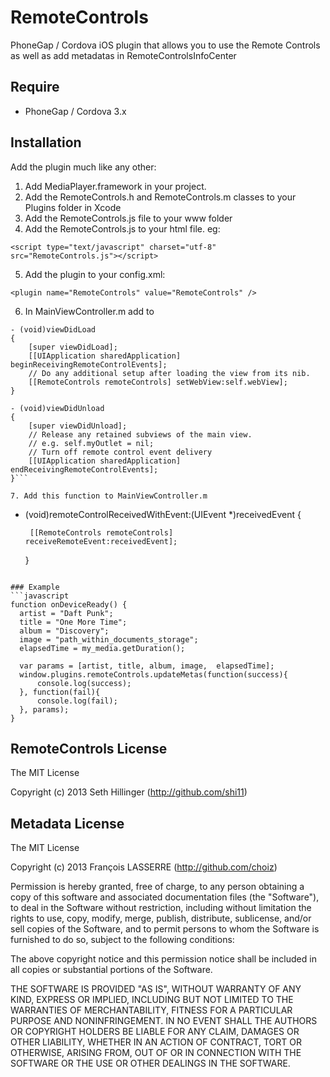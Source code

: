 RemoteControls
==========

PhoneGap / Cordova iOS plugin that allows you to use the Remote Controls as well as add metadatas in RemoteControlsInfoCenter

Require
-------
- PhoneGap / Cordova 3.x

Installation
------------

Add the plugin much like any other:

1. Add MediaPlayer.framework in your project.
2. Add the RemoteControls.h and RemoteControls.m classes to your Plugins folder in Xcode
3. Add the RemoteControls.js file to your www folder
4. Add the RemoteControls.js to your html file. eg:

`<script type="text/javascript" charset="utf-8" src="RemoteControls.js"></script>`

5. Add the plugin to your config.xml:

`<plugin name="RemoteControls" value="RemoteControls" />`

6. In MainViewController.m add to

```
- (void)viewDidLoad
{
    [super viewDidLoad];
    [[UIApplication sharedApplication] beginReceivingRemoteControlEvents];
    // Do any additional setup after loading the view from its nib.
    [[RemoteControls remoteControls] setWebView:self.webView];
}

- (void)viewDidUnload
{
    [super viewDidUnload];
    // Release any retained subviews of the main view.
    // e.g. self.myOutlet = nil;
    // Turn off remote control event delivery
    [[UIApplication sharedApplication] endReceivingRemoteControlEvents];
}```

7. Add this function to MainViewController.m

```
- (void)remoteControlReceivedWithEvent:(UIEvent *)receivedEvent {

       [[RemoteControls remoteControls] receiveRemoteEvent:receivedEvent];
   }
```

### Example
```javascript
function onDeviceReady() {
  artist = "Daft Punk";
  title = "One More Time";
  album = "Discovery";
  image = "path_within_documents_storage";
  elapsedTime = my_media.getDuration();

  var params = [artist, title, album, image,  elapsedTime];
  window.plugins.remoteControls.updateMetas(function(success){
      console.log(success);
  }, function(fail){
      console.log(fail);
  }, params);
}
```

## RemoteControls License

The MIT License

Copyright (c) 2013 Seth Hillinger (http://github.com/shi11)

## Metadata License

The MIT License

Copyright (c) 2013 François LASSERRE (http://github.com/choiz)

Permission is hereby granted, free of charge, to any person obtaining a copy of this software and associated documentation files (the "Software"), to deal in the Software without restriction, including without limitation the rights to use, copy, modify, merge, publish, distribute, sublicense, and/or sell copies of the Software, and to permit persons to whom the Software is furnished to do so, subject to the following conditions:

The above copyright notice and this permission notice shall be included in all copies or substantial portions of the Software.

THE SOFTWARE IS PROVIDED "AS IS", WITHOUT WARRANTY OF ANY KIND, EXPRESS OR IMPLIED, INCLUDING BUT NOT LIMITED TO THE WARRANTIES OF MERCHANTABILITY, FITNESS FOR A PARTICULAR PURPOSE AND NONINFRINGEMENT. IN NO EVENT SHALL THE AUTHORS OR COPYRIGHT HOLDERS BE LIABLE FOR ANY CLAIM, DAMAGES OR OTHER LIABILITY, WHETHER IN AN ACTION OF CONTRACT, TORT OR OTHERWISE, ARISING FROM, OUT OF OR IN CONNECTION WITH THE SOFTWARE OR THE USE OR OTHER DEALINGS IN THE SOFTWARE.
